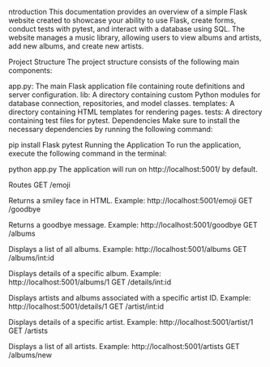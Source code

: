 ntroduction
This documentation provides an overview of a simple Flask website created to showcase your ability to use Flask, create forms, conduct tests with pytest, and interact with a database using SQL. The website manages a music library, allowing users to view albums and artists, add new albums, and create new artists.

Project Structure
The project structure consists of the following main components:

app.py: The main Flask application file containing route definitions and server configuration.
lib: A directory containing custom Python modules for database connection, repositories, and model classes.
templates: A directory containing HTML templates for rendering pages.
tests: A directory containing test files for pytest.
Dependencies
Make sure to install the necessary dependencies by running the following command:


pip install Flask pytest
Running the Application
To run the application, execute the following command in the terminal:


python app.py
The application will run on http://localhost:5001/ by default.

Routes
GET /emoji

Returns a smiley face in HTML.
Example: http://localhost:5001/emoji
GET /goodbye

Returns a goodbye message.
Example: http://localhost:5001/goodbye
GET /albums

Displays a list of all albums.
Example: http://localhost:5001/albums
GET /albums/int:id

Displays details of a specific album.
Example: http://localhost:5001/albums/1
GET /details/int:id

Displays artists and albums associated with a specific artist ID.
Example: http://localhost:5001/details/1
GET /artist/int:id

Displays details of a specific artist.
Example: http://localhost:5001/artist/1
GET /artists

Displays a list of all artists.
Example: http://localhost:5001/artists
GET /albums/new